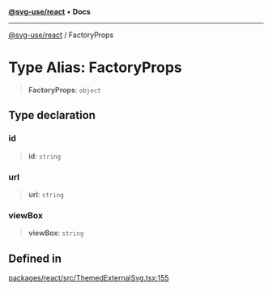 [**@svg-use/react**](../README.md) • **Docs**

---

[@svg-use/react](../README.md) / FactoryProps

# Type Alias: FactoryProps

> **FactoryProps**: `object`

## Type declaration

### id

> **id**: `string`

### url

> **url**: `string`

### viewBox

> **viewBox**: `string`

## Defined in

[packages/react/src/ThemedExternalSvg.tsx:155](https://github.com/fpapado/svg-use/blob/ed147d738c29bc30049f3b58e4a0f7f121b6c345/packages/react/src/ThemedExternalSvg.tsx#L155)

